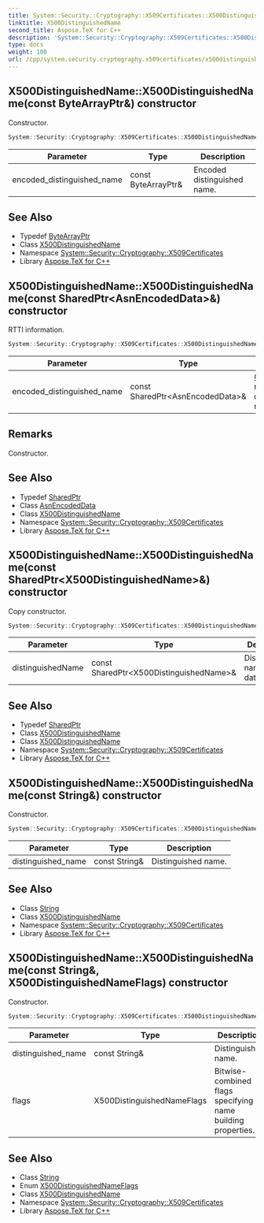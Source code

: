 ```yaml
---
title: System::Security::Cryptography::X509Certificates::X500DistinguishedName::X500DistinguishedName constructor
linktitle: X500DistinguishedName
second_title: Aspose.TeX for C++
description: 'System::Security::Cryptography::X509Certificates::X500DistinguishedName::X500DistinguishedName constructor. Constructor in C++.'
type: docs
weight: 100
url: /cpp/system.security.cryptography.x509certificates/x500distinguishedname/x500distinguishedname/
---
```

## X500DistinguishedName::X500DistinguishedName(const ByteArrayPtr\&) constructor


Constructor.

```cpp
System::Security::Cryptography::X509Certificates::X500DistinguishedName::X500DistinguishedName(const ByteArrayPtr &encoded_distinguished_name)
```


| Parameter | Type | Description |
| --- | --- | --- |
| encoded_distinguished_name | const ByteArrayPtr\& | Encoded distinguished name. |

## See Also

* Typedef [ByteArrayPtr](../../../system/bytearrayptr/)
* Class [X500DistinguishedName](../)
* Namespace [System::Security::Cryptography::X509Certificates](../../)
* Library [Aspose.TeX for C++](../../../)
## X500DistinguishedName::X500DistinguishedName(const SharedPtr\<AsnEncodedData\>\&) constructor


RTTI information.

```cpp
System::Security::Cryptography::X509Certificates::X500DistinguishedName::X500DistinguishedName(const SharedPtr<AsnEncodedData> &encoded_distinguished_name)
```


| Parameter | Type | Description |
| --- | --- | --- |
| encoded_distinguished_name | const SharedPtr\<AsnEncodedData\>\& | [Object](../../../system/object/) representing distinguished name. |
## Remarks


Constructor. 
## See Also

* Typedef [SharedPtr](../../../system/sharedptr/)
* Class [AsnEncodedData](../../../system.security.cryptography/asnencodeddata/)
* Class [X500DistinguishedName](../)
* Namespace [System::Security::Cryptography::X509Certificates](../../)
* Library [Aspose.TeX for C++](../../../)
## X500DistinguishedName::X500DistinguishedName(const SharedPtr\<X500DistinguishedName\>\&) constructor


Copy constructor.

```cpp
System::Security::Cryptography::X509Certificates::X500DistinguishedName::X500DistinguishedName(const SharedPtr<X500DistinguishedName> &distinguishedName)
```


| Parameter | Type | Description |
| --- | --- | --- |
| distinguishedName | const SharedPtr\<X500DistinguishedName\>\& | Distinguished name to copy data from. |

## See Also

* Typedef [SharedPtr](../../../system/sharedptr/)
* Class [X500DistinguishedName](../)
* Class [X500DistinguishedName](../)
* Namespace [System::Security::Cryptography::X509Certificates](../../)
* Library [Aspose.TeX for C++](../../../)
## X500DistinguishedName::X500DistinguishedName(const String\&) constructor


Constructor.

```cpp
System::Security::Cryptography::X509Certificates::X500DistinguishedName::X500DistinguishedName(const String &distinguished_name)
```


| Parameter | Type | Description |
| --- | --- | --- |
| distinguished_name | const String\& | Distinguished name. |

## See Also

* Class [String](../../../system/string/)
* Class [X500DistinguishedName](../)
* Namespace [System::Security::Cryptography::X509Certificates](../../)
* Library [Aspose.TeX for C++](../../../)
## X500DistinguishedName::X500DistinguishedName(const String\&, X500DistinguishedNameFlags) constructor


Constructor.

```cpp
System::Security::Cryptography::X509Certificates::X500DistinguishedName::X500DistinguishedName(const String &distinguished_name, X500DistinguishedNameFlags flags)
```


| Parameter | Type | Description |
| --- | --- | --- |
| distinguished_name | const String\& | Distinguished name. |
| flags | X500DistinguishedNameFlags | Bitwise-combined flags specifying name building properties. |

## See Also

* Class [String](../../../system/string/)
* Enum [X500DistinguishedNameFlags](../../x500distinguishednameflags/)
* Class [X500DistinguishedName](../)
* Namespace [System::Security::Cryptography::X509Certificates](../../)
* Library [Aspose.TeX for C++](../../../)
